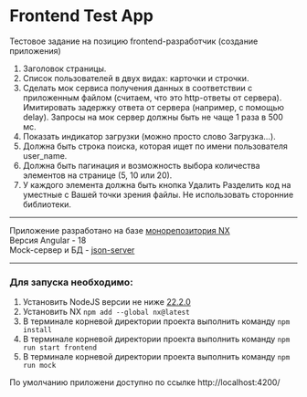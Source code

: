 # Frontend Test App

Тестовое задание на позицию frontend-разработчик (создание приложения)

1. Заголовок страницы.
2. Список пользователей в двух видах: карточки и строчки.
3. Сделать мок сервиса получения данных в соответствии с приложенным файлом (считаем, что это http-ответы от сервера). Имитировать задержку ответа от сервера (например, с помощью delay). Запросы на мок сервер должны быть не чаще 1 раза в 500 мс.
4. Показать индикатор загрузки (можно просто слово Загрузка...).
5. Должна быть строка поиска, которая ищет по имени пользователя user_name.
6. Должна быть пагинация и возможность выбора количества элементов на странице (5, 10 или 20).
7. У каждого элемента должна быть кнопка Удалить
   Разделить код на уместные с Вашей точки зрения файлы. Не использовать сторонние библиотеки.

---

Приложение разработано на базе [монорепозитория NX](https://nx.dev/)\
Версия Angular - 18\
Mock-сервер и БД - [json-server](https://www.npmjs.com/package/json-server)

---

### Для запуска необходимо:
1. Установить NodeJS версии не ниже [22.2.0](https://nodejs.org/en) 
2. Установить NX `npm add --global nx@latest`
3. В терминале корневой директории проекта выполнить команду `npm install`
4. В терминале корневой директории проекта выполнить команду `npm run start frontend`
5. В терминале корневой директории проекта выполнить команду `npm run mock`
     
По умолчанию приложени доступно по ссылке http://localhost:4200/
